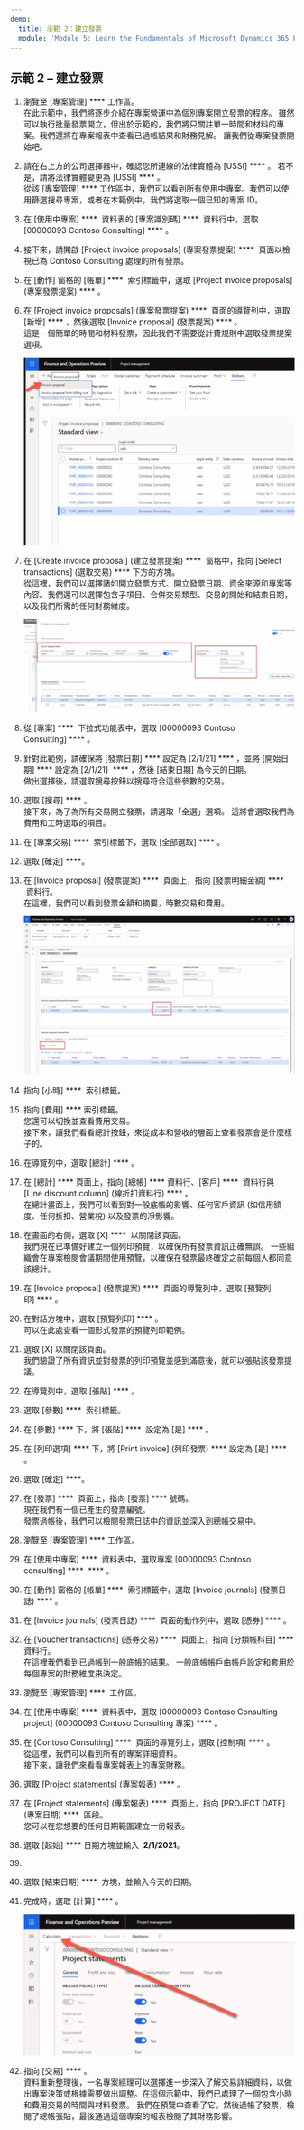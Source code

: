 ```yaml
---
demo:
  title: 示範 2：建立發票
  module: 'Module 5: Learn the Fundamentals of Microsoft Dynamics 365 Project Operations'
---
```


## 示範 2 – 建立發票

1. 瀏覽至 [專案管理] **** 工作區。  
    在此示範中，我們將逐步介紹在專案營運中為個別專案開立發票的程序。 雖然可以執行批量發票開立，但出於示範的，我們將只關註單一時間和材料的專案。我們還將在專案報表中查看已過帳結果和財務見解。 讓我們從專案發票開始吧。 

1. 請在右上方的公司選擇器中，確認您所連線的法律實體為 [USSI] **** 。 若不是，請將法律實體變更為 [USSI] **** 。  
    從該 [專案管理] **** 工作區中，我們可以看到所有使用中專案。我們可以使用篩選搜尋專案，或者在本範例中，我們將選取一個已知的專案 ID。 

1. 在 [使用中專案] ****  資料表的 [專案識別碼] ****  資料行中，選取 [00000093 Contoso Consulting] **** 。  

1. 接下來，請開啟 [Project invoice proposals] \(專案發票提案\) ****  頁面以檢視已為 Contoso Consulting 處理的所有發票。 

1. 在 [動作] 窗格的 [帳單] ****  索引標籤中，選取 [Project invoice proposals] \(專案發票提案\) **** 。 

1. 在 [Project invoice proposals] \(專案發票提案\) ****  頁面的導覽列中，選取 [新增] **** ，然後選取 [Invoice proposal] \(發票提案\) **** 。  
    這是一個簡單的時間和材料發票，因此我們不需要從計費規則中選取發票提案選項。 

    ![在專案發票提案頁面上醒目提示新發票提案的螢幕擷取畫面。](./media/projops_invoice_1_new_invoice_proposal.png)

1. 在 [Create invoice proposal] \(建立發票提案\) ****  窗格中，指向 [Select transactions] \(選取交易\) **** 下方的方塊。  
    從這裡，我們可以選擇諸如開立發票方式、開立發票日期、資金來源和專案等內容。我們還可以選擇包含子項目、合併交易類型、交易的開始和結束日期，以及我們所需的任何財務維度。 

    ![在建立發票提案窗格醒目提示了選擇交易區段的螢幕擷取畫面。](./media/projops_invoice_2_select_transactions.png)

1. 從 [專案] ****  下拉式功能表中，選取 [00000093 Contoso Consulting] **** 。 

1. 針對此範例，請確保將 [發票日期] **** 設定為 [2/1/21] **** ，並將 [開始日期] **** 設定為 [2/1/21]  **** ，然後 [結束日期] 為今天的日期。  
    做出選擇後，請選取搜尋按鈕以搜尋符合這些參數的交易。

1. 選取 [搜尋] **** 。  
    接下來，為了為所有交易開立發票，請選取「全選」選項。 這將會選取我們為費用和工時選取的項目。

1. 在 [專案交易] ****  索引標籤下，選取 [全部選取] **** 。

1. 選取 [確定] ****。 

1. 在 [Invoice proposal] \(發票提案\) ****  頁面上，指向 [發票明細金額] ****  資料行。  
    在這裡，我們可以看到發票金額和摘要，時數交易和費用。

    ![在發票提案頁面上醒目提示了發票金額明細的螢幕擷取畫面。](./media/projops_invoice_3_invoice_line_amount_column.png)

1. 指向 [小時] ****  索引標籤。 

1. 指向 [費用] **** 索引標籤。  
    您還可以切換並查看費用交易。  
接下來，讓我們看看總計按鈕，來從成本和營收的層面上查看發票會是什麼樣子的。

1. 在導覽列中，選取 [總計] **** 。

1. 在 [總計] **** 頁面上，指向 [總帳] **** 資料行、[客戶] ****  資料行與 [Line discount column] \(線折扣資料行\) **** 。  
    在總計畫面上，我們可以看到對一般底帳的影響、任何客戶資訊 (如信用額度、任何折扣、營業稅) 以及發票的淨影響。 

1. 在畫面的右側，選取 [X] ****  以關閉該頁面。  
    我們現在已準備好建立一個列印預覽，以確保所有發票資訊正確無誤。 一些組織會在專案檢閱會議期間使用預覽，以確保在發票最終確定之前每個人都同意該總計。 

1. 在 [Invoice proposal] \(發票提案\) ****  頁面的導覽列中，選取 [預覽列印] **** 。 

1. 在對話方塊中，選取 [預覽列印] **** 。  
    可以在此處查看一個形式發票的預覽列印範例。 

1. 選取 [X] 以關閉該頁面。  
    我們驗證了所有資訊並對發票的列印預覽並感到滿意後，就可以張貼該發票提議。

1. 在導覽列中，選取 [張貼] **** 。

1. 選取 [參數] ****  索引標籤。

1. 在 [參數] **** 下，將 [張貼] ****  設定為 [是] **** 。

1. 在 [列印選項] **** 下，將 [Print invoice] \(列印發票\) **** 設定為 [是] **** 。

1. 選取 [確定] ****。

1. 在 [發票] ****  頁面上，指向 [發票] **** 號碼。  
    現在我們有一個已產生的發票編號。  
    發票過帳後，我們可以檢閱發票日誌中的資訊並深入到總帳交易中。

1. 瀏覽至 [專案管理] **** 工作區。

1. 在 [使用中專案] ****  資料表中，選取專案 [00000093 Contoso consulting] ****  **** 。

1. 在 [動作] 窗格的 [帳單] ****  索引標籤中，選取 [Invoice journals] \(發票日誌\) **** 。

1. 在 [Invoice journals] \(發票日誌\) ****  頁面的動作列中，選取 [憑券] **** 。

1. 在 [Voucher transactions] \(憑券交易\) ****  頁面上，指向 [分類帳科目] **** 資料行。  
    在這裡我們看到已過帳到一般底帳的結果。 一般底帳帳戶由帳戶設定和套用於每個專案的財務維度來決定。

1. 瀏覽至 [專案管理] ****  工作區。 

1. 在 [使用中專案] ****  資料表中，選取 [00000093 Contoso Consulting project] \(00000093 Contoso Consulting 專案\) **** 。

1. 在 [Contoso Consulting] ****  頁面的導覽列上，選取 [控制項] **** 。  
    從這裡，我們可以看到所有的專案詳細資料。  
    接下來，讓我們來看看專案報表上的專案財務。

1. 選取 [Project statements] \(專案報表\) **** 。

1. 在 [Project statements] \(專案報表\) ****  頁面上，指向 [PROJECT DATE] \(專案日期\) ****  區段。  
您可以在您想要的任何日期範圍建立一份報表。

1. 選取 [起始] **** 日期方塊並輸入  **2/1/2021**。
1. 
1. 選取 [結束日期] ****  方塊，並輸入今天的日期。

1. 完成時，選取 [計算] **** 。

    ![在專案報表頁面上醒目提示了計算選項的螢幕擷取畫面。](./media/projops_invoice_4_calculate.png)

1. 指向 [交易] **** 。  
    資料重新整理後，一名專案經理可以選擇進一步深入了解交易詳細資料，以做出專案決策或根據需要做出調整。在這個示範中，我們已處理了一個包含小時和費用交易的時間與材料發票。 我們在預覽中查看了它，然後過帳了發票，檢閱了總帳張貼，最後通過這個專案的報表檢閱了其財務影響。
